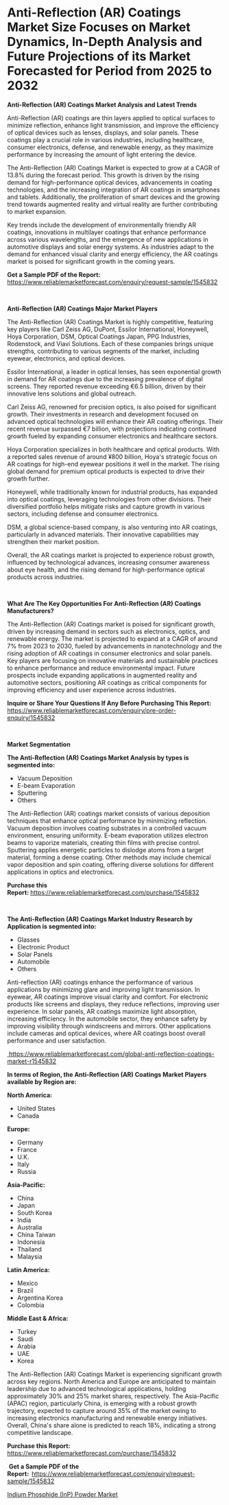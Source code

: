 <p><h1>Anti-Reflection (AR) Coatings Market Size Focuses on Market Dynamics, In-Depth Analysis and Future Projections of its Market Forecasted for Period from 2025 to 2032</h1></p><p><strong>Anti-Reflection (AR) Coatings Market Analysis and Latest Trends</strong></p>
<p><p>Anti-Reflection (AR) coatings are thin layers applied to optical surfaces to minimize reflection, enhance light transmission, and improve the efficiency of optical devices such as lenses, displays, and solar panels. These coatings play a crucial role in various industries, including healthcare, consumer electronics, defense, and renewable energy, as they maximize performance by increasing the amount of light entering the device.</p><p>The Anti-Reflection (AR) Coatings Market is expected to grow at a CAGR of 13.8% during the forecast period. This growth is driven by the rising demand for high-performance optical devices, advancements in coating technologies, and the increasing integration of AR coatings in smartphones and tablets. Additionally, the proliferation of smart devices and the growing trend towards augmented reality and virtual reality are further contributing to market expansion.</p><p>Key trends include the development of environmentally friendly AR coatings, innovations in multilayer coatings that enhance performance across various wavelengths, and the emergence of new applications in automotive displays and solar energy systems. As industries adapt to the demand for enhanced visual clarity and energy efficiency, the AR coatings market is poised for significant growth in the coming years.</p></p>
<p><strong>Get a Sample PDF of the Report:&nbsp;</strong> <a href="https://www.reliablemarketforecast.com/enquiry/request-sample/1545832?utm_campaign=1906&utm_medium=2&utm_source=Github&utm_content=ia&utm_term=01022025&utm_id=anti-reflection-ar-coatings">https://www.reliablemarketforecast.com/enquiry/request-sample/1545832</a></p>
<p>&nbsp;</p>
<p><strong>Anti-Reflection (AR) Coatings Major Market Players</strong></p>
<p><p>The Anti-Reflection (AR) Coatings Market is highly competitive, featuring key players like Carl Zeiss AG, DuPont, Essilor International, Honeywell, Hoya Corporation, DSM, Optical Coatings Japan, PPG Industries, Rodenstock, and Viavi Solutions. Each of these companies brings unique strengths, contributing to various segments of the market, including eyewear, electronics, and optical devices.</p><p>Essilor International, a leader in optical lenses, has seen exponential growth in demand for AR coatings due to the increasing prevalence of digital screens. They reported revenue exceeding €6.5 billion, driven by their innovative lens solutions and global outreach.</p><p>Carl Zeiss AG, renowned for precision optics, is also poised for significant growth. Their investments in research and development focused on advanced optical technologies will enhance their AR coating offerings. Their recent revenue surpassed €7 billion, with projections indicating continued growth fueled by expanding consumer electronics and healthcare sectors.</p><p>Hoya Corporation specializes in both healthcare and optical products. With a reported sales revenue of around ¥800 billion, Hoya's strategic focus on AR coatings for high-end eyewear positions it well in the market. The rising global demand for premium optical products is expected to drive their growth further.</p><p>Honeywell, while traditionally known for industrial products, has expanded into optical coatings, leveraging technologies from other divisions. Their diversified portfolio helps mitigate risks and capture growth in various sectors, including defense and consumer electronics.</p><p>DSM, a global science-based company, is also venturing into AR coatings, particularly in advanced materials. Their innovative capabilities may strengthen their market position.</p><p>Overall, the AR coatings market is projected to experience robust growth, influenced by technological advances, increasing consumer awareness about eye health, and the rising demand for high-performance optical products across industries.</p></p>
<p>&nbsp;</p>
<p><strong>What Are The Key Opportunities For Anti-Reflection (AR) Coatings Manufacturers?</strong></p>
<p><p>The Anti-Reflection (AR) Coatings market is poised for significant growth, driven by increasing demand in sectors such as electronics, optics, and renewable energy. The market is projected to expand at a CAGR of around 7% from 2023 to 2030, fueled by advancements in nanotechnology and the rising adoption of AR coatings in consumer electronics and solar panels. Key players are focusing on innovative materials and sustainable practices to enhance performance and reduce environmental impact. Future prospects include expanding applications in augmented reality and automotive sectors, positioning AR coatings as critical components for improving efficiency and user experience across industries.</p></p>
<p><strong>Inquire or Share Your Questions If Any Before Purchasing This Report:</strong> <a href="https://www.reliablemarketforecast.com/enquiry/pre-order-enquiry/1545832?utm_campaign=1906&utm_medium=2&utm_source=Github&utm_content=ia&utm_term=01022025&utm_id=anti-reflection-ar-coatings">https://www.reliablemarketforecast.com/enquiry/pre-order-enquiry/1545832</a></p>
<p>&nbsp;</p>
<p><strong>Market Segmentation</strong></p>
<p><strong>The Anti-Reflection (AR) Coatings Market Analysis by types is segmented into:</strong></p>
<p><ul><li>Vacuum Deposition</li><li>E-beam Evaporation</li><li>Sputtering</li><li>Others</li></ul></p>
<p><p>The Anti-Reflection (AR) coatings market consists of various deposition techniques that enhance optical performance by minimizing reflection. Vacuum deposition involves coating substrates in a controlled vacuum environment, ensuring uniformity. E-beam evaporation utilizes electron beams to vaporize materials, creating thin films with precise control. Sputtering applies energetic particles to dislodge atoms from a target material, forming a dense coating. Other methods may include chemical vapor deposition and spin coating, offering diverse solutions for different applications in optics and electronics.</p></p>
<p><strong>Purchase this Report:&nbsp;</strong><a href="https://www.reliablemarketforecast.com/purchase/1545832?utm_campaign=1906&utm_medium=2&utm_source=Github&utm_content=ia&utm_term=01022025&utm_id=anti-reflection-ar-coatings">https://www.reliablemarketforecast.com/purchase/1545832</a></p>
<p>&nbsp;</p>
<p><strong>The Anti-Reflection (AR) Coatings Market Industry Research by Application is segmented into:</strong></p>
<p><ul><li>Glasses</li><li>Electronic Product</li><li>Solar Panels</li><li>Automobile</li><li>Others</li></ul></p>
<p><p>Anti-reflection (AR) coatings enhance the performance of various applications by minimizing glare and improving light transmission. In eyewear, AR coatings improve visual clarity and comfort. For electronic products like screens and displays, they reduce reflections, improving user experience. In solar panels, AR coatings maximize light absorption, increasing efficiency. In the automobile sector, they enhance safety by improving visibility through windscreens and mirrors. Other applications include cameras and optical devices, where AR coatings boost overall performance and user satisfaction.</p></p>
<p><a href="https://www.reliablemarketforecast.com/global-anti-reflection-coatings-market-r1545832?utm_campaign=1906&utm_medium=2&utm_source=Github&utm_content=ia&utm_term=01022025&utm_id=anti-reflection-ar-coatings">&nbsp;https://www.reliablemarketforecast.com/global-anti-reflection-coatings-market-r1545832</a></p>
<p><strong>In terms of Region, the Anti-Reflection (AR) Coatings Market Players available by Region are:</strong></p>
<p>
    <p> <strong> North America: </strong>
        <ul>
            <li>United States</li>
            <li>Canada</li>
        </ul>
        </p> 
    <p> <strong> Europe: </strong>
        <ul>
            <li>Germany</li>
            <li>France</li>
            <li>U.K.</li>
            <li>Italy</li>
            <li>Russia</li>
        </ul>
        </p> 
    <p> <strong> Asia-Pacific: </strong>
        <ul>
            <li>China</li>
            <li>Japan</li>
            <li>South Korea</li>
            <li>India</li>
            <li>Australia</li>
            <li>China Taiwan</li>
            <li>Indonesia</li>
            <li>Thailand</li>
            <li>Malaysia</li>
        </ul>
        </p> 
    <p> <strong> Latin America: </strong>
        <ul>
            <li>Mexico</li>
            <li>Brazil</li>
            <li>Argentina Korea</li>
            <li>Colombia</li>
        </ul>
        </p> 
    <p> <strong> Middle East & Africa: </strong>
        <ul>
            <li>Turkey</li>
            <li>Saudi</li>
            <li>Arabia</li>
            <li>UAE</li>
            <li>Korea</li>
        </ul>
    </p>
    </p>
<p><p>The Anti-Reflection (AR) Coatings Market is experiencing significant growth across key regions. North America and Europe are anticipated to maintain leadership due to advanced technological applications, holding approximately 30% and 25% market shares, respectively. The Asia-Pacific (APAC) region, particularly China, is emerging with a robust growth trajectory, expected to capture around 35% of the market owing to increasing electronics manufacturing and renewable energy initiatives. Overall, China's share alone is predicted to reach 18%, indicating a strong competitive landscape.</p></p>
<p><strong>Purchase this Report: </strong><a href="https://www.reliablemarketforecast.com/purchase/1545832?utm_campaign=1906&utm_medium=2&utm_source=Github&utm_content=ia&utm_term=01022025&utm_id=anti-reflection-ar-coatings">https://www.reliablemarketforecast.com/purchase/1545832</a></p>
<p>&nbsp;<strong>Get a Sample PDF of the Report:&nbsp;&nbsp;</strong><a href="https://www.reliablemarketforecast.com/enquiry/request-sample/1545832?utm_campaign=1906&utm_medium=2&utm_source=Github&utm_content=ia&utm_term=01022025&utm_id=anti-reflection-ar-coatings">https://www.reliablemarketforecast.com/enquiry/request-sample/1545832</a></p>
<p><strong></strong></p>
<p><p><a href="https://github.com/dringals/Market-Research-Report-List-6/blob/main/indium-phosphide-inp-powder-market.md?utm_campaign=1906&utm_medium=2&utm_source=Github&utm_content=ia&utm_term=01022025&utm_id=anti-reflection-ar-coatings">Indium Phosphide (InP) Powder Market</a></p></p>